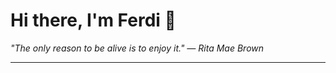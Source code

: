 <h1>Hi there, I'm Ferdi 👋</h1>

<p><em>
  "The only reason to be alive is to enjoy it." — Rita Mae Brown
</em></p>

---
